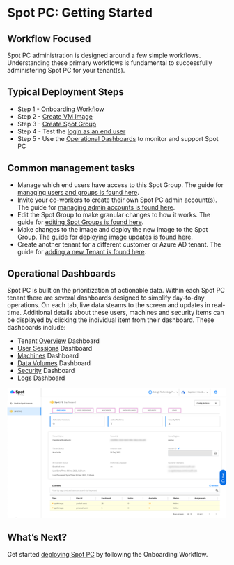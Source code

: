 # Spot PC: Getting Started

## Workflow Focused

Spot PC administration is designed around a few simple workflows. Understanding these primary workflows is fundamental to successfully administering Spot PC for your tenant(s).

## Typical Deployment Steps

- Step 1 - [Onboarding Workflow](spot-pc/getting-started/onboarding-workflow)
- Step 2 - [Create VM Image](spot-pc/tutorials/deploy-spot-pc?id=create-image)
- Step 3 - [Create Spot Group](spot-pc/tutorials/deploy-spot-pc?id=create-spot-group)
- Step 4 - Test the [login as an end user](spot-pc/tutorials/connect-to-desktop)
- Step 5 - Use the [Operational Dashboards](spot-pc/getting-started/?id=operational-dashboards) to monitor and support Spot PC

## Common management tasks

- Manage which end users have access to this Spot Group. The guide for [managing users and groups is found here](spot-pc/tutorials/manage-users-and-groups).
- Invite your co-workers to create their own Spot PC admin account(s). The guide for [managing admin accounts is found here](spot-pc/tutorials/manage-admins).
- Edit the Spot Group to make granular changes to how it works. The guide for [editing Spot Groups is found here](spot-pc/tutorials/edit-spot-group).
- Make changes to the image and deploy the new image to the Spot Group. The guide for [deploying image updates is found here](spot-pc/tutorials/deploy-image-update).
- Create another tenant for a different customer or Azure AD tenant. The guide for [adding a new Tenant is found here](spot-pc/tutorials/add-tenant).

## Operational Dashboards

Spot PC is built on the prioritization of actionable data. Within each Spot PC tenant there are several dashboards designed to simplify day-to-day operations. On each tab, live data steams to the screen and updates in real-time. Additional details about these users, machines and security items can be displayed by clicking the individual item from their dashboard. These dashboards include:

- Tenant [Overview](spot-pc/features/spot-pc-console/tenant/overview) Dashboard
- [User Sessions](spot-pc/features/spot-pc-console/tenant/user-sessions) Dashboard
- [Machines](spot-pc/features/spot-pc-console/tenant/machines) Dashboard
- [Data Volumes](spot-pc/features/spot-pc-console/tenant/data-volumes) Dashboard
- [Security](spot-pc/features/spot-pc-console/tenant/security) Dashboard
- [Logs](spot-pc/features/spot-pc-console/tenant/logs) Dashboard

<a href="https://docs.spot.io/spot-pc/_media/getting-started-03.png" target="_blank"><img src="/spot-pc/_media/getting-started-03.png" alt="Click to Enlarge" width="1000"> </a>

## What’s Next?

Get started [deploying Spot PC](spot-pc/getting-started/onboarding-workflow) by following the Onboarding Workflow.
